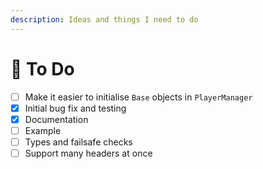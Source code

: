 ```yaml
---
description: Ideas and things I need to do
---
```


# 📜 To Do

* [ ] Make it easier to initialise `Base` objects in `PlayerManager`
* [x] Initial bug fix and testing
* [x] Documentation
* [ ] Example
* [ ] Types and failsafe checks
* [ ] Support many headers at once
